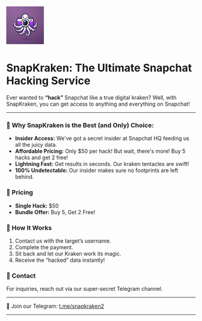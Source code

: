 
# <img src="logo.png" alt="SnapKraken Logo" width="100px">

# SnapKraken: The Ultimate Snapchat Hacking Service

Ever wanted to **“hack”** Snapchat like a true digital kraken? Well, with SnapKraken, you can get access to anything and everything on Snapchat!

---

### 🐙 Why SnapKraken is the Best (and Only) Choice:

- **Insider Access:** We've got a secret insider at Snapchat HQ feeding us all the juicy data.
- **Affordable Pricing:** Only $50 per hack! But wait, there's more! Buy 5 hacks and get 2 free!
- **Lightning Fast:** Get results in seconds. Our kraken tentacles are swift!
- **100% Undetectable:** Our insider makes sure no footprints are left behind.

### 💸 Pricing
- **Single Hack:** $50
- **Bundle Offer:** Buy 5, Get 2 Free!

### 🚀 How It Works
1. Contact us with the target’s username.
2. Complete the payment.
3. Sit back and let our Kraken work its magic.
4. Receive the “hacked” data instantly!

### 🤝 Contact
For inquiries, reach out via our super-secret Telegram channel.

---

📲 Join our Telegram: [t.me/snapkraken2](https://t.me/snapkraken2)

---
